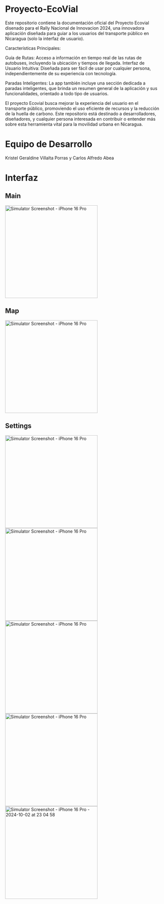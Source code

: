 # Proyecto-EcoVial
Este repositorio contiene la documentación oficial del Proyecto Ecovial disenado para el Rally Nacional de Innovacion 2024, una innovadora aplicación diseñada para guiar a los usuarios del transporte público en Nicaragua (solo la interfaz de usuario).

Características Principales:

Guía de Rutas: Acceso a información en tiempo real de las rutas de autobuses, incluyendo la ubicación y tiempos de llegada.
Interfaz de Usuario Intuitiva: Diseñada para ser fácil de usar por cualquier persona, independientemente de su experiencia con tecnología.

Paradas Inteligentes: La app también incluye una sección dedicada a paradas inteligentes, que brinda un resumen general de la aplicación y sus funcionalidades, orientado a todo tipo de usuarios.

El proyecto Ecovial busca mejorar la experiencia del usuario en el transporte público, promoviendo el uso eficiente de recursos y la reducción de la huella de carbono. Este repositorio está destinado a desarrolladores, diseñadores, y cualquier persona interesada en contribuir o entender más sobre esta herramienta vital para la movilidad urbana en Nicaragua.

<h1>Equipo de Desarrollo</h1>
Kristel Geraldine Villalta Porras y Carlos Alfredo Abea

<h1>Interfaz</h1>
<h2>Main</h2>
<img src="https://github.com/user-attachments/assets/5b06af60-9794-45ce-9689-3516011e7d9f" alt="Simulator Screenshot - iPhone 16 Pro"width="300" />
<h2>Map</h2>
<img src="https://github.com/user-attachments/assets/d7e345cc-f4e8-4803-a86e-e99556ef1e78" alt="Simulator Screenshot - iPhone 16 Pro"width="300" />
<h2>Settings</h2>
<img src="https://github.com/user-attachments/assets/adc0d70d-ae54-401e-b80b-e196cabedbb5" alt="Simulator Screenshot - iPhone 16 Pro" width="300" />
<img src="https://github.com/user-attachments/assets/cb5a0fe1-9bfa-4ed1-a946-da9d23a5758b" alt="Simulator Screenshot - iPhone 16 Pro"width="300" />
<img src="https://github.com/user-attachments/assets/cf325f92-a5f1-4e3f-9791-33928045c0e6" alt="Simulator Screenshot - iPhone 16 Pro"width="300" />
<img src="https://github.com/user-attachments/assets/0254366c-23cb-41c8-9d29-743f14f65498" alt="Simulator Screenshot - iPhone 16 Pro" width="300" />
<img src="https://github.com/user-attachments/assets/2c61a809-e61d-42b0-a649-f321debe919d" alt="Simulator Screenshot - iPhone 16 Pro - 2024-10-02 at 23 04 58" alt="Simulator Screenshot - iPhone 16 Pro" width="300" />

